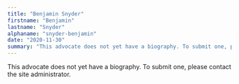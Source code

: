 ```yaml
---
title: "Benjamin Snyder"
firstname: "Benjamin"
lastname: "Snyder"
alphaname: "snyder-benjamin"
date: "2020-11-30"
summary: "This advocate does not yet have a biography. To submit one, please contact the site administrator."
---
```

This advocate does not yet have a biography. To submit one, please contact the site administrator.

